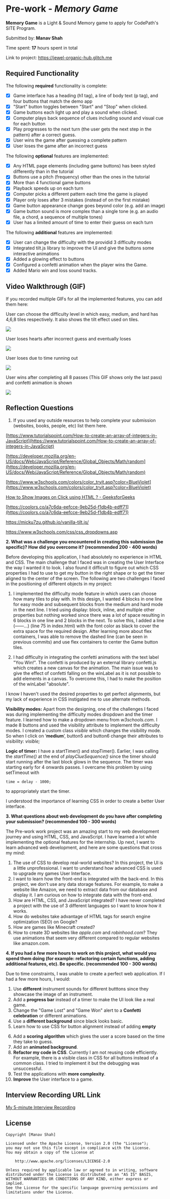 # Pre-work - *Memory Game*

**Memory Game** is a Light & Sound Memory game to apply for CodePath's SITE Program. 

Submitted by: **Manav Shah**

Time spent: **17** hours spent in total

Link to project: https://jewel-organic-hub.glitch.me

## Required Functionality

The following **required** functionality is complete:

* [X] Game interface has a heading (h1 tag), a line of body text (p tag), and four buttons that match the demo app
* [X] "Start" button toggles between "Start" and "Stop" when clicked. 
* [X] Game buttons each light up and play a sound when clicked. 
* [X] Computer plays back sequence of clues including sound and visual cue for each button
* [X] Play progresses to the next turn (the user gets the next step in the pattern) after a correct guess. 
* [X] User wins the game after guessing a complete pattern
* [X] User loses the game after an incorrect guess

The following **optional** features are implemented:

* [X] Any HTML page elements (including game buttons) has been styled differently than in the tutorial
* [X] Buttons use a pitch (frequency) other than the ones in the tutorial
* [X] More than 4 functional game buttons
* [X] Playback speeds up on each turn
* [X] Computer picks a different pattern each time the game is played
* [X] Player only loses after 3 mistakes (instead of on the first mistake)
* [X] Game button appearance change goes beyond color (e.g. add an image)
* [X] Game button sound is more complex than a single tone (e.g. an audio file, a chord, a sequence of multiple tones)
* [X] User has a limited amount of time to enter their guess on each turn

The following **additional** features are implemented:

- [X] User can change the difficulty with the providid 3 difficulty modes
- [X] Integrated tilt.js library to improve the UI and give the buttons some interactive animations
- [X] Added a glowing effect to buttons
- [X] Configured a confetti animation when the player wins the Game.
- [X] Added Mario win and loss sound tracks.

## Video Walkthrough (GIF)

If you recorded multiple GIFs for all the implemented features, you can add them here:

User can choose the difficulty level in which easy, medium, and hard has 4,6,8 tiles respectively. It also shows the tilt effect used on tiles.

<img src='https://media.giphy.com/media/NK4uUwurh5t4ISY4EF/giphy.gif' width='' />

User loses hearts after incorrect guess and eventually loses

<img src='https://media.giphy.com/media/4slh5Dcvt6c0RX2INq/giphy.gif' width='' />

User loses due to time running out

<img src='https://media.giphy.com/media/ovoXnqomcq5FbINvKf/giphy.gif' width='' />

User wins after completing all 8 passes (This GIF shows only the last pass) and confetti animation is shown

<img src='https://media.giphy.com/media/QhzmrpCyzFO5G1sIRW/giphy.gif' width='' />



## Reflection Questions
1. If you used any outside resources to help complete your submission (websites, books, people, etc) list them here. 

[https://www.tutorialspoint.com/How-to-create-an-array-of-integers-in-JavaScript](https://www.tutorialspoint.com/How-to-create-an-array-of-integers-in-JavaScript)

[https://developer.mozilla.org/en-US/docs/Web/JavaScript/Reference/Global_Objects/Math/random](https://developer.mozilla.org/en-US/docs/Web/JavaScript/Reference/Global_Objects/Math/random)

[https://www.w3schools.com/colors/color_tryit.asp?color=BlueViolet](https://www.w3schools.com/colors/color_tryit.asp?color=BlueViolet)

[How to Show Images on Click using HTML ? - GeeksforGeeks](https://www.geeksforgeeks.org/how-to-show-images-on-click-using-html/)

[https://coolors.co/a7c6da-eefcce-9eb25d-f1db4b-edff71](https://coolors.co/a7c6da-eefcce-9eb25d-f1db4b-edff71)

https://micku7zu.github.io/vanilla-tilt.js/

https://www.w3schools.com/css/css_dropdowns.asp


**2. What was a challenge you encountered in creating this submission (be specific)? How did you overcome it? (recommended 200 - 400 words)**

Before developing this application, I had absolutely no experience in HTML and CSS. The main challenge that I faced was in creating the User Interface the way I wanted it to look. I also found it difficult to figure out which CSS properties I had to use to get my button in the right shape or to get the timer aligned to the center of the screen. The following are two challenges I faced in the positioning of different objects in my project:

1. I implemented the difficulty mode feature in which users can choose how many tiles to play with. In this design, I wanted 4 blocks in one line for easy mode and subsequent blocks from the medium and hard mode in the next line. I tried using display: block, inline, and multiple other properties but nothing worked since there was a lot of space resulting in 6 blocks in one line and 2 blocks in the next. To solve this, I added a line (——…) (line 75 in index.html) with the font color as black to cover the extra space for the required design. After learning more about flex containers, I was able to remove the dashed line (can be seen in previous commits) and use flex containers to center the Game button tiles.

2. I had difficulty in integrating the confetti animations with the text label "You Win!". The confetti is produced by an external library confetti.js which creates a new canvas for the animation. The main issue was to give the effect of confetti falling on the winLabel as it is not possible to add elements in a canvas. To overcome this, I had to make the position of the winLabel "absolute".

I know I haven't used the desired properties to get perfect alignments, but my lack of experience in CSS instigated me to use alternate methods.

**Visibility modes:** Apart from the designing, one of the challenges I faced was during implementing the difficulty modes dropdown and the timer feature.
I learned how to make a dropdown menu from _w3schools.com_. I made 8 buttons and used the visibility attribute to implement the difficulty modes. I created a custom class _visible_ which changes the visibility mode. So when I click on ‘**medium**’, button5 and button6 change their attributes to visibility: _visible;_

**Logic of timer:** I have a startTimer() and stopTimer(). Earlier, I was calling the _startTime()_ at the end of _playClueSequence()_ since the timer should start running after the last block glows in the sequence. The timer was starting early for 4 onwards passes. I overcame this problem by using setTimeout with 

    time = delay - 1000;
    
to appropriately start the timer.

I understood the importance of learning CSS in order to create a better User interface.


**3. What questions about web development do you have after completing your submission? (recommended 100 - 300 words)**

The Pre-work work project was an amazing start to my web development journey and using HTML, CSS, and JavaScript. I have learned a lot while implementing the optional features for the internship. Up next, I want to learn advanced web development, and here are some questions that cross my mind:

1. The use of CSS to develop real-world websites? In this project, the UI is a little unprofessional. I want to understand how advanced CSS is used to upgrade my games User Interface.
2. I want to learn how the front-end is integrated with the back-end. In this project, we don’t use any data storage features. For example, to make a website like Amazon, we need to extract data from our database and display it. I am curious on how to integrate data with the front-end.
3. How are HTML, CSS, and JavaScript integrated? I have never completed a project with the use of 3 different languages so I want to know how it works.
4. How do websites take advantage of HTML tags for search engine optimization (SEO) on Google?
5. How are games like Minecraft created? 
6. How to create 3D websites like _apple.com_ and _robinhood.com_? They use animations that seem very different compared to regular websites like amazon.com.


**4. If you had a few more hours to work on this project, what would you spend them doing (for example: refactoring certain functions, adding additional features, etc). Be specific. (recommended 100 - 300 words)** 

Due to time constraints, I was unable to create a perfect web application. If I had a few more hours, I would:
1. Use **different** instrument sounds for different butttons since they showcase the image of an instrument.
2. Add a **progress bar** instead of a timer to make the UI look like a real game.
3. Change the "Game Lost" and "Game Won" alert to a **Confetti celebration** or different animations.
4. Use a **different background** since black looks basic.
5. Learn how to use CSS for button alignment instead of adding **empty <p>**
6. Add a **scoring algorithm** which gives the user a score based on the time they take to guess.
7. Add an **animated background**.
8. **Refactor my code in CSS**. Currently I am not reusing code efficiently. For example, there is a visible class in CSS for all buttons instead of a common class. I tried to implement it but the debugging was unsuccessful.
9. Test the applications with **more complexity**.
10. **Improve** the User interface to a game.



## Interview Recording URL Link

[My 5-minute Interview Recording](https://psu.mediaspace.kaltura.com/media/Manav+Shah%27s+Personal+Meeting+Room/1_qtx5rlnj)


## License

    Copyright [Manav Shah]

    Licensed under the Apache License, Version 2.0 (the "License");
    you may not use this file except in compliance with the License.
    You may obtain a copy of the License at

        http://www.apache.org/licenses/LICENSE-2.0

    Unless required by applicable law or agreed to in writing, software
    distributed under the License is distributed on an "AS IS" BASIS,
    WITHOUT WARRANTIES OR CONDITIONS OF ANY KIND, either express or implied.
    See the License for the specific language governing permissions and
    limitations under the License.
